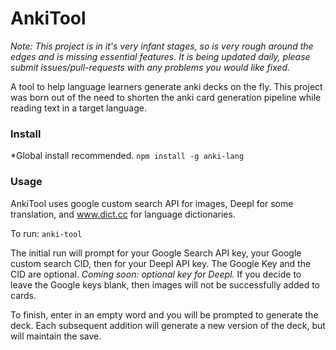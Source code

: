# AnkiTool
*Note: This project is in it's very infant stages, so is very rough around the edges
and is missing essential features. It is being updated daily, please submit issues/pull-requests
with any problems you would like fixed.*

A tool to help language learners generate anki decks on the fly. This project
was born out of the need to shorten the anki card generation pipeline while reading
text in a target language.

### Install
*Global install recommended.
`npm install -g anki-lang`

### Usage
AnkiTool uses google custom search API for images, Deepl for some translation,
and www.dict.cc for language dictionaries.

To run: `anki-tool`

The initial run will prompt for your Google Search API key, your Google custom
search CID, then for your Deepl API key. The Google Key and the CID are optional.
*Coming soon: optional key for Deepl.*
If you decide to leave the Google keys blank, then images will not be successfully
added to cards. 

To finish, enter in an empty word and you will be prompted to generate the deck.
Each subsequent addition will generate a new version of the deck, but will maintain
the save.
